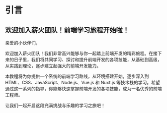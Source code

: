 # 引言

## 欢迎加入薪火团队！前端学习旅程开始啦！

亲爱的小伙伴们，

欢迎加入薪火团队！我们非常高兴能够与你一起踏上前端开发的精彩旅程。在接下来的日子里，我们将共同学习、探讨和提升前端开发的各项技能，从基础到高级，从实践到理论，逐步建立起强大的前端开发能力。

本教程将为你提供一个系统的前端学习路线，从环境搭建开始，逐步深入到 HTML、CSS、JavaScript、Node.js、Vue.js 和 Nuxt.js 等技术栈的学习。希望通过这一系列的指导，你能够快速掌握前端开发的各项技能，成为一名优秀的前端工程师。

让我们一起开启这段充满挑战与乐趣的学习之旅吧！
